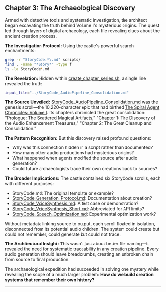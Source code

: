 ## Chapter 3: The Archaeological Discovery

Armed with detective tools and systematic investigation, the architect began excavating the truth behind Volume I's mysterious origins. The quest led through layers of digital archaeology, each file revealing clues about the ancient creation process.

**The Investigation Protocol:**
Using the castle's powerful search enchantments:

```bash
grep -r "StoryCode.*\.md" scripts/
find . -name "*Story*" -type f
ls -la StoryCode*.md
```

**The Revelation:**
Hidden within [create_chapter_series.sh](./scripts/create_chapter_series.sh), a single line revealed the truth:

```bash
input_file="../StoryCode_AudioPipeline_Consolidation.md"
```

**The Source Unveiled:**
[StoryCode_AudioPipeline_Consolidation.md](./StoryCode_AudioPipeline_Consolidation.md) was the genesis scroll—the 10,220-character epic that had birthed [The Spiral Agent Chronicles: Volume I](./audio/The_Spiral_Agent_Chronicles_Volume_I/). Its chapters chronicled the great consolidation: "Prologue: The Scattered Magical Artifacts," "Chapter 1: The Discovery of the Audio Enhancement Treasures," "Chapter 2: The Great Cleanup and Consolidation."

**The Pattern Recognition:**
But this discovery raised profound questions:
- Why was this connection hidden in a script rather than documented?
- How many other audio productions had mysterious origins?
- What happened when agents modified the source after audio generation?
- Could future archaeologists trace their own creations back to sources?

**The Broader Implications:**
The castle contained six StoryCode scrolls, each with different purposes:
- [StoryCode.md](./StoryCode.md): The original template or example?
- [StoryCode_Generation_Protocol.md](./StoryCode_Generation_Protocol.md): Documentation about creation?
- [StoryCode_VoiceSynthesis.md](./StoryCode_VoiceSynthesis.md): A test case or demonstration?
- [StoryCode_VoiceSynthesis_Short.md](./StoryCode_VoiceSynthesis_Short.md): Abbreviated for API limits?
- [StoryCode_Speech_Optimization.md](./StoryCode_Speech_Optimization.md): Experimental optimization work?

Without metadata linking source to output, each scroll floated in isolation, disconnected from its potential audio children. The system could create but could not remember, could generate but could not trace.

**The Architectural Insight:**
This wasn't just about better file naming—it revealed the need for systematic traceability in any creation pipeline. Every audio generation should leave breadcrumbs, creating an unbroken chain from source to final production.

The archaeological expedition had succeeded in solving one mystery while revealing the scope of a much larger problem: **How do we build creation systems that remember their own history?**

---


